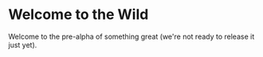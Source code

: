 # Welcome to the Wild
Welcome to the pre-alpha of something great (we're not ready to release it just yet).
